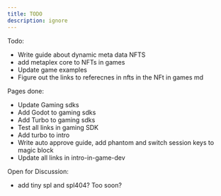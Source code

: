 ```yaml
---
title: TODO 
description: ignore
---
```


Todo: 

- Write guide about dynamic meta data NFTS 
- add metaplex core to NFTs in games 
- Update game examples
- Figure out the links to referecnes in nfts in the NFt in games md 

 
Pages done: 
- Update Gaming sdks 
- Add Godot to gaming sdks
- Add Turbo to gaming sdks 
- Test all links in gaming SDK 
- Add turbo to intro 
- Write auto approve guide, add phantom and switch session keys to magic block
- Update all links in intro-in-game-dev


Open for Discussion: 
- add tiny spl and spl404? Too soon? 